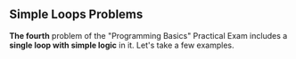 ## Simple Loops Problems

**The fourth** problem of the "Programming Basics" Practical Exam includes a **single loop with simple logic** in it. Let's take a few examples.
